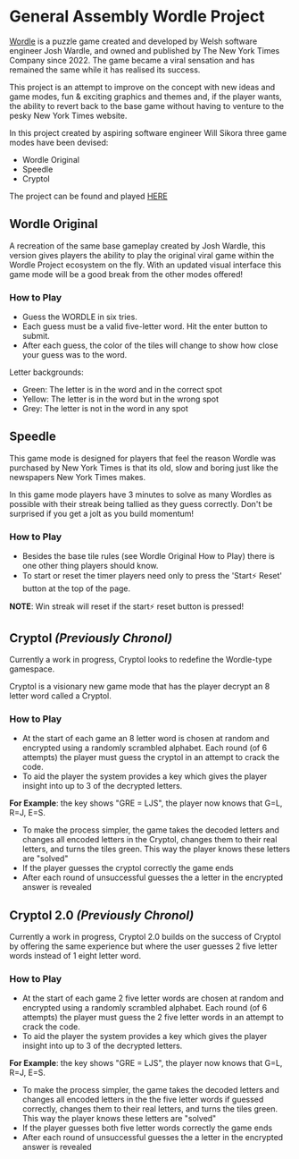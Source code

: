 # General Assembly Wordle Project

[Wordle](https://en.wikipedia.org/wiki/Wordle) is a puzzle game created and developed by Welsh software engineer Josh Wardle, and owned and published by The New York Times Company since 2022. The game became a viral sensation and has remained the same while it has realised its success.

This project is an attempt to improve on the concept with new ideas and game modes, fun & exciting graphics and themes and, if the player wants, the ability to revert back to the base game without having to venture to the pesky New York Times website.

In this project created by aspiring software engineer Will Sikora three game modes have been devised:

- Wordle Original
- Speedle
- Cryptol

The project can be found and played [HERE](https://vasiliisikora.github.io/ga-wordle/)

## Wordle Original
A recreation of the same base gameplay created by Josh Wardle, this version gives players the ability to play the original viral game within the Wordle Project ecosystem on the fly. With an updated visual interface this game mode will be a good break from the other modes offered!

### How to Play
- Guess the WORDLE in six tries.
- Each guess must be a valid five-letter word. Hit the enter button to submit.
- After each guess, the color of the tiles will change to show how close your guess was to the word.

Letter backgrounds:
- Green: The letter is in the word and in the correct spot
- Yellow: The letter is in the word but in the wrong spot
- Grey: The letter is not in the word in any spot

## Speedle
This game mode is designed for players that feel the reason Wordle was purchased by New York Times is that its old, slow and boring just like the newspapers New York Times makes. 

In this game mode players have 3 minutes to solve as many Wordles as possible with their streak being tallied as they guess correctly. Don't be surprised if you get a jolt as you build momentum! 

### How to Play
- Besides the base tile rules (see Wordle Original How to Play) there is one other thing players should know.
- To start or reset the timer players need only to press the 'Start⚡ Reset' button at the top of the page.

**NOTE**: Win streak will reset if the start⚡ reset button is pressed!

## Cryptol *(Previously Chronol)*
Currently a work in progress, Cryptol looks to redefine the Wordle-type gamespace. 

Cryptol is a visionary new game mode that has the player decrypt an 8 letter word called a Cryptol.

### How to Play
- At the start of each game an 8 letter word is chosen at random and encrypted using a randomly scrambled alphabet. Each round (of 6 attempts) the player must guess the cryptol in an attempt to crack the code. 
- To aid the player the system provides a key which gives the player insight into up to 3 of the decrypted letters.

**For Example**: the key shows "GRE = LJS", the player now knows that G=L, R=J, E=S. 

- To make the process simpler, the game takes the decoded letters and changes all encoded letters in the Cryptol, changes them to their real letters, and turns the tiles green. This way the player knows these letters are "solved"
- If the player guesses the cryptol correctly the game ends
- After each round of unsuccessful guesses the a letter in the encrypted answer is revealed

## Cryptol 2.0 *(Previously Chronol)*
Currently a work in progress, Cryptol 2.0 builds on the success of Cryptol by offering the same experience but where the user guesses 2 five letter words instead of 1 eight letter word.

### How to Play
- At the start of each game 2 five letter words are chosen at random and encrypted using a randomly scrambled alphabet. Each round (of 6 attempts) the player must guess the 2 five letter words in an attempt to crack the code. 
- To aid the player the system provides a key which gives the player insight into up to 3 of the decrypted letters.

**For Example**: the key shows "GRE = LJS", the player now knows that G=L, R=J, E=S. 

- To make the process simpler, the game takes the decoded letters and changes all encoded letters in the the five letter words if guessed correctly, changes them to their real letters, and turns the tiles green. This way the player knows these letters are "solved"
- If the player guesses both five letter words correctly the game ends
- After each round of unsuccessful guesses the a letter in the encrypted answer is revealed




